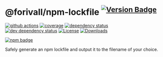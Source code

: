 # @forivall/npm-lockfile <sup>[![Version Badge][2]][1]</sup>

[![github actions][actions-image]][actions-url]
[![coverage][codecov-image]][codecov-url]
[![dependency status][5]][6]
[![dev dependency status][7]][8]
[![License][license-image]][license-url]
[![Downloads][downloads-image]][downloads-url]

[![npm badge][11]][1]

Safely generate an npm lockfile and output it to the filename of your choice.

[1]: https://npmjs.org/package/@forivall/npm-lockfile
[2]: https://versionbadg.es/forivall/npm-lockfile.svg
[5]: https://david-dm.org/forivall/npm-lockfile.svg
[6]: https://david-dm.org/forivall/npm-lockfile
[7]: https://david-dm.org/forivall/npm-lockfile/dev-status.svg
[8]: https://david-dm.org/forivall/npm-lockfile#info=devDependencies
[11]: https://nodei.co/npm/@forivall/npm-lockfile.png?downloads=true&stars=true
[license-image]: https://img.shields.io/npm/l/@forivall/npm-lockfile.svg
[license-url]: LICENSE
[downloads-image]: https://img.shields.io/npm/dm/@forivall/npm-lockfile.svg
[downloads-url]: https://npm-stat.com/charts.html?package=@forivall/npm-lockfile
[codecov-image]: https://codecov.io/gh/forivall/npm-lockfile/branch/main/graphs/badge.svg
[codecov-url]: https://app.codecov.io/gh/forivall/npm-lockfile/
[actions-image]: https://img.shields.io/endpoint?url=https://github-actions-badge-u3jn4tfpocch.runkit.sh/forivall/npm-lockfile
[actions-url]: https://github.com/forivall/npm-lockfile/actions

